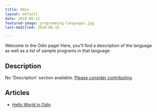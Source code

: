 ```yaml
---
title: Odin
layout: default
date: 2018-06-15
featured-image: programming-languages.jpg
last-modified: 2018-06-15

---
```


Welcome to the Odin page! Here, you'll find a description of the language as well as a list of sample programs in that language.

## Description

No 'Description' section available. [Please consider contributing](https://github.com/TheRenegadeCoder/sample-programs-website).

## Articles

- [Hello World in Odin](https://rzuckerm.github.io/sample-programs-website-copy/projects/hello-world/odin)